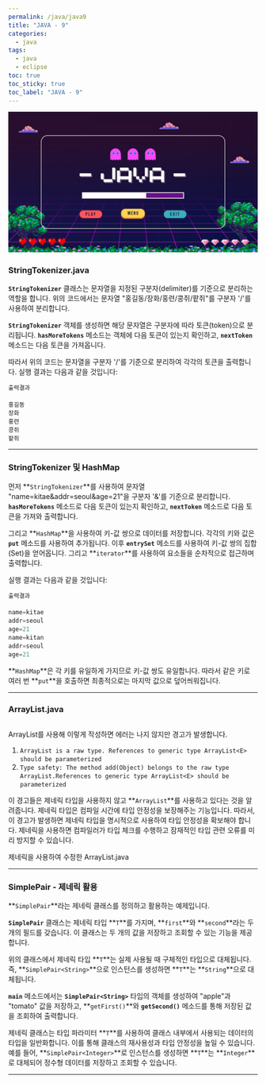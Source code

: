 ```yaml
---
permalink: /java/java9
title: "JAVA - 9"
categories:
  - java
tags:
  - java
  - eclipse
toc: true
toc_sticky: true
toc_label: "JAVA - 9"
---
```


![img](/images/java/java.jpg)

### StringTokenizer.java

<script src="https://gist.github.com/junyihong/82b0014c19b8fc579881217e9dbea131.js"></script>

**`StringTokenizer`** 클래스는 문자열을 지정된 구분자(delimiter)를 기준으로 분리하는 역할을 합니다. 위의 코드에서는 문자열 "홍길동/장화/홍련/콩쥐/팥쥐"를 구분자 '/'를 사용하여 분리합니다.

**`StringTokenizer`** 객체를 생성하면 해당 문자열은 구분자에 따라 토큰(token)으로 분리됩니다. **`hasMoreTokens`** 메소드는 객체에 다음 토큰이 있는지 확인하고, **`nextToken`** 메소드는 다음 토큰을 가져옵니다.

따라서 위의 코드는 문자열을 구분자 '/'를 기준으로 분리하여 각각의 토큰을 출력합니다. 실행 결과는 다음과 같을 것입니다:

```java
출력결과

홍길동
장화
홍련
콩쥐
팥쥐
```

---

### StringTokenizer 및 HashMap

<script src="https://gist.github.com/junyihong/7cf75bce347635de4c95311cd3979857.js"></script>

먼저 **`StringTokenizer`**를 사용하여 문자열 "name=kitae&addr=seoul&age=21"을 구분자 '&'를 기준으로 분리합니다. **`hasMoreTokens`** 메소드로 다음 토큰이 있는지 확인하고, **`nextToken`** 메소드로 다음 토큰을 가져와 출력합니다.

그리고 **`HashMap`**을 사용하여 키-값 쌍으로 데이터를 저장합니다. 각각의 키와 값은 **`put`** 메소드를 사용하여 추가됩니다. 이후 **`entrySet`** 메소드를 사용하여 키-값 쌍의 집합(Set)을 얻어옵니다. 그리고 **`iterator`**를 사용하여 요소들을 순차적으로 접근하며 출력합니다.

실행 결과는 다음과 같을 것입니다:

```java
출력결과

name=kitae
addr=seoul
age=21
name=kitan
addr=seoul
age=21
```

**`HashMap`**은 각 키를 유일하게 가지므로 키-값 쌍도 유일합니다. 따라서 같은 키로 여러 번 **`put`**을 호출하면 최종적으로는 마지막 값으로 덮어씌워집니다.

---

### ArrayList.java

```java

```

ArrayList를 사용해 이렇게 작성하면 에러는 나지 않지만 경고가 발생합니다.

1. `ArrayList is a raw type. References to generic type ArrayList<E> should be parameterized`
2. `Type safety: The method add(Object) belongs to the raw type ArrayList.References to generic type ArrayList<E> should be parameterized`

이 경고들은 제네릭 타입을 사용하지 않고 **`ArrayList`**를 사용하고 있다는 것을 알려줍니다. 제네릭 타입은 컴파일 시간에 타입 안정성을 보장해주는 기능입니다. 따라서, 이 경고가 발생하면 제네릭 타입을 명시적으로 사용하여 타입 안정성을 확보해야 합니다. 제네릭을 사용하면 컴파일러가 타입 체크를 수행하고 잠재적인 타입 관련 오류를 미리 방지할 수 있습니다.

제네릭을 사용하여 수정한 ArrayList.java

<script src="https://gist.github.com/junyihong/301aac38abed65b3280b4db0edd188eb.js"></script>

---

### SimplePair - 제네릭 활용

**`SimplePair`**라는 제네릭 클래스를 정의하고 활용하는 예제입니다.

**`SimplePair`** 클래스는 제네릭 타입 **`T`**를 가지며, **`first`**와 **`second`**라는 두 개의 필드를 갖습니다. 이 클래스는 두 개의 값을 저장하고 조회할 수 있는 기능을 제공합니다.

<script src="https://gist.github.com/junyihong/57cdf33af45b7882d661da2aba5d4d84.js"></script>

위의 클래스에서 제네릭 타입 **`T`**는 실제 사용될 때 구체적인 타입으로 대체됩니다. 즉, **`SimplePair<String>`**으로 인스턴스를 생성하면 **`T`**는 **`String`**으로 대체됩니다.

**`main`** 메소드에서는 **`SimplePair<String>`** 타입의 객체를 생성하여 "apple"과 "tomato" 값을 저장하고, **`getFirst()`**와 **`getSecond()`** 메소드를 통해 저장된 값을 조회하여 출력합니다.

<script src="https://gist.github.com/junyihong/cde5d4dcd25f3fc8eebd54887ffc2f06.js"></script>

제네릭 클래스는 타입 파라미터 **`T`**를 사용하여 클래스 내부에서 사용되는 데이터의 타입을 일반화합니다. 이를 통해 클래스의 재사용성과 타입 안정성을 높일 수 있습니다. 예를 들어, **`SimplePair<Integer>`**로 인스턴스를 생성하면 **`T`**는 **`Integer`**로 대체되어 정수형 데이터를 저장하고 조회할 수 있습니다.

---
